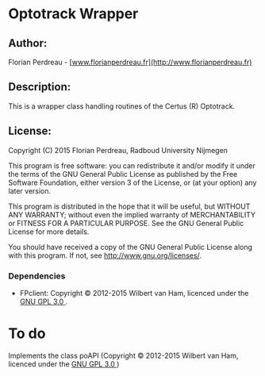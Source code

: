# Optotrack Wrapper
## Author:
Florian Perdreau - [www.florianperdreau.fr](http://www.florianperdreau.fr)

## Description:
This is a wrapper class handling routines of the Certus (R) Optotrack.

## License:
Copyright (C) 2015 Florian Perdreau, Radboud University Nijmegen

This program is free software: you can redistribute it and/or modify
it under the terms of the GNU General Public License as published by
the Free Software Foundation, either version 3 of the License, or
(at your option) any later version.

This program is distributed in the hope that it will be useful,
but WITHOUT ANY WARRANTY; without even the implied warranty of
MERCHANTABILITY or FITNESS FOR A PARTICULAR PURPOSE.  See the
GNU General Public License for more details.

You should have received a copy of the GNU General Public License
along with this program.  If not, see <http://www.gnu.org/licenses/>.

### Dependencies
* FPclient: Copyright &copy; 2012-2015 Wilbert van Ham, licenced under the [GNU GPL 3.0 ](http://www.gnu.org/licenses/).

# To do
Implements the class poAPI (Copyright &copy; 2012-2015 Wilbert van Ham, licenced under the [GNU GPL 3.0 ](http://www.gnu.org/licenses/))
